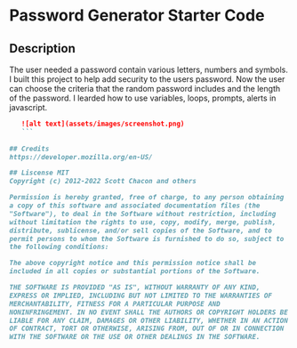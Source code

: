 # Password Generator Starter Code

## Description 
The user needed a password contain various letters, numbers and symbols.
I built this project to help add security to the users password.
Now the user can choose the criteria that the random password includes and the length of the password.
I learded how to use variables, loops, prompts, alerts in javascript.

 ```md
    ![alt text](assets/images/screenshot.png)
    ```
    
 ## Credits
 https://developer.mozilla.org/en-US/
 
 ## Liscense MIT
 Copyright (c) 2012-2022 Scott Chacon and others

Permission is hereby granted, free of charge, to any person obtaining
a copy of this software and associated documentation files (the
"Software"), to deal in the Software without restriction, including
without limitation the rights to use, copy, modify, merge, publish,
distribute, sublicense, and/or sell copies of the Software, and to
permit persons to whom the Software is furnished to do so, subject to
the following conditions:

The above copyright notice and this permission notice shall be
included in all copies or substantial portions of the Software.

THE SOFTWARE IS PROVIDED "AS IS", WITHOUT WARRANTY OF ANY KIND,
EXPRESS OR IMPLIED, INCLUDING BUT NOT LIMITED TO THE WARRANTIES OF
MERCHANTABILITY, FITNESS FOR A PARTICULAR PURPOSE AND
NONINFRINGEMENT. IN NO EVENT SHALL THE AUTHORS OR COPYRIGHT HOLDERS BE
LIABLE FOR ANY CLAIM, DAMAGES OR OTHER LIABILITY, WHETHER IN AN ACTION
OF CONTRACT, TORT OR OTHERWISE, ARISING FROM, OUT OF OR IN CONNECTION
WITH THE SOFTWARE OR THE USE OR OTHER DEALINGS IN THE SOFTWARE.
